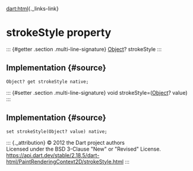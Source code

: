 [dart:html](../../dart-html/dart-html-library){._links-link}

strokeStyle property
====================

::: {#getter .section .multi-line-signature}
[Object](../../dart-core/object-class)? strokeStyle
:::

Implementation {#source}
--------------

``` {.language-dart data-language="dart"}
Object? get strokeStyle native;
```

::: {#setter .section .multi-line-signature}
void strokeStyle=([Object](../../dart-core/object-class)? value)
:::

Implementation {#source}
--------------

``` {.language-dart data-language="dart"}
set strokeStyle(Object? value) native;
```

::: {._attribution}
© 2012 the Dart project authors\
Licensed under the BSD 3-Clause \"New\" or \"Revised\" License.\
<https://api.dart.dev/stable/2.18.5/dart-html/PaintRenderingContext2D/strokeStyle.html>
:::
